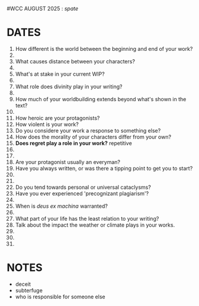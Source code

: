 #WCC AUGUST 2025 : *spate*
<!-- Atra-ḫasīs -->

# DATES
1. How different is the world between the beginning and end of your work?
2. 
3. What causes distance between your characters?
4. 
5. What's at stake in your current WIP?
6. 
7. What role does divinity play in your writing?
8. 
9. How much of your worldbuilding extends beyond what's shown in the text?
10. 
11. How heroic are your protagonists?
12. How violent is your work?
13. Do you considere your work a response to something else?
14. How does the morality of your characters differ from your own?
15. **Does regret play a role in your work?** repetitive
16. 
17. 
18. Are your protagonist usually an everyman? 
19. Have you always written, or was there a tipping point to get you to start?
20. 
21. 
22. Do you tend towards personal or universal cataclysms?
23. Have you ever experienced 'precognizant plagiarism'?
24. 
25. When is *deus ex machina* warranted?
26. 
27. What part of your life has the least relation to your writing?
28. Talk about the impact the weather or climate plays in your works.
29. 
30. 
31. 

# NOTES
- deceit
- subterfuge
- who is responsible for someone else
